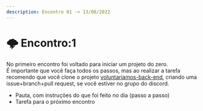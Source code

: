 ```yaml
---
description: Encontro 01 -> 13/08/2022
---
```


# 🌩 Encontro:1

No primeiro encontro foi voltado para iniciar um projeto do zero.\
É importante que você faça todos os passos, mas ao realizar a tarefa recomendo que você clone o projeto [voluntariamos-back-end](https://github.com/rayanepimentel/voluntariamos-back-end), criando uma issue+branch+pull request, se você estiver no grupo do discord.

* Pauta, com instruções do que foi feito no dia (passo a passo)
* Tarefa para o próximo encontro
